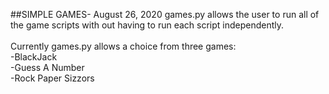 ##SIMPLE GAMES- August 26, 2020
games.py allows the user to run all of the game scripts with
out having to run each script independently.
<br>
<br>
Currently games.py allows a choice from three games:
<br>
-BlackJack
<br>
-Guess A Number
<br>
-Rock Paper Sizzors 